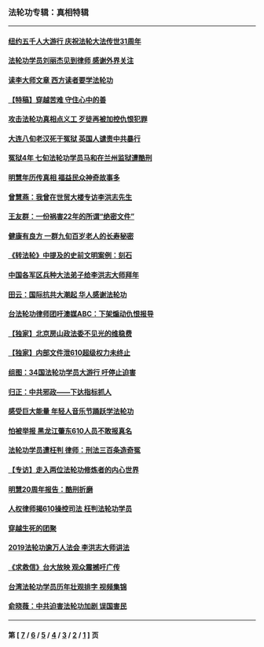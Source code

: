 ### 法轮功专辑：真相特辑
---
#### [纽约五千人大游行 庆祝法轮大法传世31周年](../../pages/nf4389/n13995110.md?07090430) 
#### [法轮功学员刘丽杰见到律师 感谢外界关注](../../pages/nf4389/n13927012.md?07090430) 
#### [读李大师文章 西方读者要学法轮功](../../pages/nf4389/n13925142.md?07090430) 
#### [【特稿】穿越苦难 守住心中的善](../../pages/nf4389/n13784979.md?07090430) 
#### [攻击法轮功真相点义工 歹徒再被加控仇恨犯罪](../../pages/nf4389/n13601019.md?07090430) 
#### [大连八旬老汉死于冤狱 英国人谴责中共暴行](../../pages/nf4389/n13480118.md?07090430) 
#### [冤狱4年 七旬法轮功学员马和在兰州监狱遭酷刑](../../pages/nf4389/n13304688.md?07090430) 
#### [明慧年历传真相 福益民众神奇故事多](../../pages/nf4389/n13294545.md?07090430) 
#### [曾慧燕：我曾在世贸大楼专访李洪志先生](../../pages/nf4389/n12898729.md?07090430) 
#### [王友群：一份祸害22年的所谓“绝密文件”](../../pages/nf4389/n12871750.md?07090430) 
#### [健康有良方 一群九旬百岁老人的长寿秘密](../../pages/nf4389/n12847475.md?07090430) 
#### [《转法轮》中提及的史前文明案例：刻石](../../pages/nf4389/n12758577.md?07090430) 
#### [中国各军区兵种大法弟子给李洪志大师拜年](../../pages/nf4389/n12750047.md?07090430) 
#### [田云：国际抗共大潮起 华人感谢法轮功](../../pages/nf4389/n12357708.md?07090430) 
#### [台法轮功律师团吁澳媒ABC：下架煽动仇恨报导](../../pages/nf4389/n12279917.md?07090430) 
#### [【独家】北京房山政法委不见光的维稳费](../../pages/nf4389/n12031979.md?07090430) 
#### [【独家】内部文件泄610超级权力未终止](../../pages/nf4389/n12023895.md?07090430) 
#### [组图：34国法轮功学员大游行 吁停止迫害](../../pages/nf4389/n11492658.md?07090430) 
#### [归正：中共邪政——下达指标抓人](../../pages/nf4389/n11474770.md?07090430) 
#### [感受巨大能量 年轻人音乐节踊跃学法轮功](../../pages/nf4389/n11441981.md?07090430) 
#### [怕被举报 黑龙江肇东610人员不敢报真名](../../pages/nf4389/n11436499.md?07090430) 
#### [法轮功学员遭枉判 律师：刑法三百条造奇冤](../../pages/nf4389/n11433943.md?07090430) 
#### [【专访】走入两位法轮功修炼者的内心世界](../../pages/nf4389/n11415623.md?07090430) 
#### [明慧20周年报告：酷刑折磨](../../pages/nf4389/n11387954.md?07090430) 
#### [人权律师揭610操控司法 枉判法轮功学员](../../pages/nf4389/n11313370.md?07090430) 
#### [穿越生死的团聚](../../pages/nf4389/n11258922.md?07090430) 
#### [2019法轮功逾万人法会 李洪志大师讲法](../../pages/nf4389/n11265303.md?07090430) 
#### [《求救信》台大放映 观众震撼吁广传](../../pages/nf4389/n10922251.md?07090430) 
#### [台湾法轮功学员历年壮观排字 视频集锦](../../pages/nf4389/n10878789.md?07090430) 
#### [俞晓薇：中共迫害法轮功加剧 误国害民](../../pages/nf4389/n10859260.md?07090430) 

---
#### 第 [ [7](./7.md?07090430) / [6](./6.md?07090430) / [5](./5.md?07090430) / [4](./4.md?07090430) / [3](./3.md?07090430) / [2](./2.md?07090430) / [1](./1.md?07090430) ] 页
